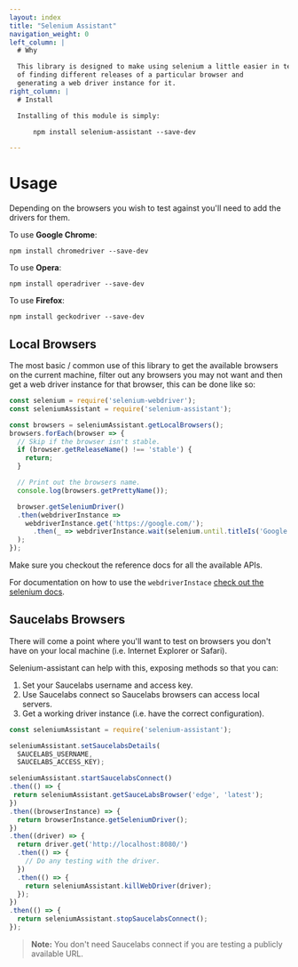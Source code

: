 ```yaml
---
layout: index
title: "Selenium Assistant"
navigation_weight: 0
left_column: |
  # Why

  This library is designed to make using selenium a little easier in terms
  of finding different releases of a particular browser and
  generating a web driver instance for it.
right_column: |
  # Install

  Installing of this module is simply:

      npm install selenium-assistant --save-dev

---
```

# Usage

Depending on the browsers you wish to test against you'll need to add
the drivers for them.

To use **Google Chrome**:

    npm install chromedriver --save-dev

To use **Opera**:

    npm install operadriver --save-dev

To use **Firefox**:

    npm install geckodriver --save-dev

## Local Browsers

The most basic / common use of this library to get the available browsers
on the current machine, filter out any browsers you may not want and
then get a web driver instance for that browser, this can be done like so:

```javascript
const selenium = require('selenium-webdriver');
const seleniumAssistant = require('selenium-assistant');

const browsers = seleniumAssistant.getLocalBrowsers();
browsers.forEach(browser => {
  // Skip if the browser isn't stable.
  if (browser.getReleaseName() !== 'stable') {
    return;
  }

  // Print out the browsers name.
  console.log(browsers.getPrettyName());

  browser.getSeleniumDriver()
  .then(webdriverInstance =>
    webdriverInstance.get('https://google.com/');
      .then(_ => webdriverInstance.wait(selenium.until.titleIs('Google'), 1000);
  );
});
```

Make sure you checkout the reference docs for all the available APIs.

For documentation on how to use the `webdriverInstace` [check out the
selenium docs](http://seleniumhq.github.io/selenium/docs/api/javascript/).

## Saucelabs Browsers

There will come a point where you'll want to test on browsers you don't have
on your local machine (i.e. Internet Explorer or Safari).

Selenium-assistant can help with this, exposing methods so that you can:

1. Set your Saucelabs username and access key.
1. Use Saucelabs connect so Saucelabs browsers can access local servers.
3. Get a working driver instance (i.e. have the correct configuration).

```javascript
const seleniumAssistant = require('selenium-assistant');

seleniumAssistant.setSaucelabsDetails(
  SAUCELABS_USERNAME,
  SAUCELABS_ACCESS_KEY);

seleniumAssistant.startSaucelabsConnect()
.then(() => {
 return seleniumAssistant.getSauceLabsBrowser('edge', 'latest');
})
.then((browserInstance) => {
  return browserInstance.getSeleniumDriver();
})
.then((driver) => {
  return driver.get('http://localhost:8080/')
  .then(() => {
    // Do any testing with the driver.
  })
  .then(() => {
    return seleniumAssistant.killWebDriver(driver);
  });
})
.then(() => {
  return seleniumAssistant.stopSaucelabsConnect();
});
```

> **Note:** You don't need Saucelabs connect if you are testing a publicly
> available URL.
